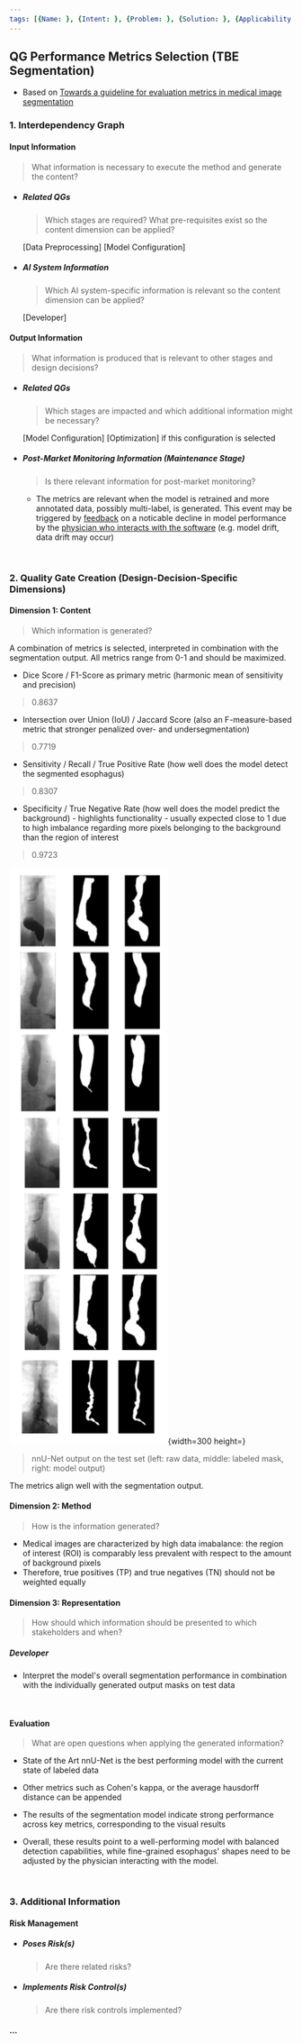 ```yaml
---
tags: [{Name: }, {Intent: }, {Problem: }, {Solution: }, {Applicability: }, {Consequences: }, {Usage Example: }]
---
```


## QG Performance Metrics Selection (TBE Segmentation) 

- Based on [Towards a guideline for evaluation metrics in medical image segmentation](https://bmcresnotes.biomedcentral.com/articles/10.1186/s13104-022-06096-y)

### 1. Interdependency Graph

#### Input Information
> What information is necessary to execute the method and generate the content?

- ##### Related QGs
    > Which stages are required? What pre-requisites exist so the content dimension can be applied?

    [Data Preprocessing]
    [Model Configuration]

- ##### AI System Information
    > Which AI system-specific information is relevant so the content dimension can be applied?

    [Developer]

#### Output Information 
> What information is produced that is relevant to other stages and design decisions?

- ##### Related QGs
    > Which stages are impacted and which additional information might be necessary?

    [Model Configuration]
    [Optimization] if this configuration is selected

- ##### Post-Market Monitoring Information (Maintenance Stage)
    > Is there relevant information for post-market monitoring?

    - The metrics are relevant when the model is retrained and more annotated data, possibly multi-label, is generated. This event may be triggered by [feedback](../../../4_Maintenance/Support/QG_FeedbackLoops_(TBE_Segmentation).md) on a noticable decline in model performance by the [physician who interacts with the software](../../../../1_System/Stakeholder/3_Passive/Physician_(PassiveStakeholder).md) (e.g. model drift, data drift may occur)

<br>

### 2. Quality Gate Creation (Design-Decision-Specific Dimensions)

#### Dimension 1: Content
> Which information is generated?

A combination of metrics is selected, interpreted in combination with the segmentation output. All metrics range from 0-1 and should be maximized.

- Dice Score / F1-Score as primary metric (harmonic mean of sensitivity and precision)
> 0.8637
- Intersection over Union (IoU) / Jaccard Score (also an F-measure-based metric that stronger penalized over- and undersegmentation)
> 0.7719
- Sensitivity / Recall / True Positive Rate (how well does the model detect the segmented esophagus)
> 0.8307
- Specificity / True Negative Rate (how well does the model predict the background) - highlights functionality - usually expected close to 1 due to high imbalance regarding more pixels belonging to the background than the region of interest
> 0.9723

![nnU-Net-output](../../../../../imgs/Achalasia/nn-Unet.png){width=300 height=}
> nnU-Net output on the test set (left: raw data, middle: labeled mask, right: model output)

The metrics align well with the segmentation output.

#### Dimension 2: Method
> How is the information generated? 

- Medical images are characterized by high data imabalance: the region of interest (ROI) is comparably less prevalent with respect to the amount of background pixels
- Therefore, true positives (TP) and true negatives (TN) should not be weighted equally

#### Dimension 3: Representation
> How should which information should be presented to which stakeholders and when?

##### Developer

- Interpret the model's overall segmentation performance in combination with the individually generated output masks on test data

<br>

#### Evaluation
> What are open questions when applying the generated information?

- State of the Art nnU-Net is the best performing model with the current state of labeled data
- Other metrics such as Cohen's kappa, or the average hausdorff distance can be appended 

- The results of the segmentation model indicate strong performance across key metrics, corresponding to the visual results
- Overall, these results point to a well-performing model with balanced detection capabilities, while fine-grained esophagus' shapes need to be adjusted by the physician interacting with the model.

<br>

### 3. Additional Information

#### Risk Management

- ##### Poses Risk(s)
    > Are there related risks?

- ##### Implements Risk Control(s)
    > Are there risk controls implemented?

#### ...
